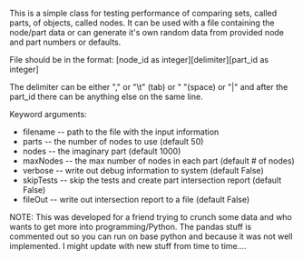 This is a simple class for testing performance of comparing sets, called parts, of objects, called nodes. It can be used with a file containing the node/part data or can generate it's own random data from provided node and part numbers or defaults.

File should be in the format: [node_id as integer][delimiter][part_id as integer]

The delimiter can be either  "," or  "\t" (tab) or " "(space) or "|" and after the part_id there can be anything else on the same line.

Keyword arguments:
* filename -- path to the file with the input information
* parts -- the number of nodes to use (default 50)
* nodes -- the imaginary part (default 1000)
* maxNodes -- the max number of nodes in each part (default # of nodes)
* verbose -- write out debug information to system (default False)
* skipTests -- skip the tests and create part intersection report (default False)
* fileOut -- write out intersection report to a file (default False)


NOTE: This was developed for a friend trying to crunch some data and who wants to get more into programming/Python. The pandas stuff is commented out so you can run on base python and because it was not well implemented. I might update with new stuff from time to time....


